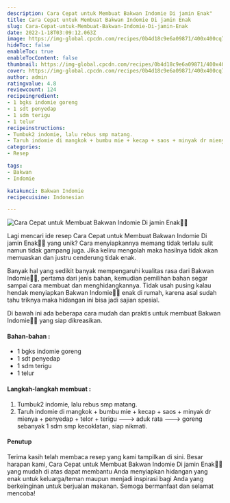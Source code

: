 ```yaml
---
description: Cara Cepat untuk Membuat Bakwan Indomie Di jamin Enak"
title: Cara Cepat untuk Membuat Bakwan Indomie Di jamin Enak
slug: Cara-Cepat-untuk-Membuat-Bakwan-Indomie-Di-jamin-Enak
date: 2022-1-18T03:09:12.063Z
image: https://img-global.cpcdn.com/recipes/0b4d18c9e6a09871/400x400cq70/photo.jpg
hideToc: false
enableToc: true
enableTocContent: false
thumbnail: https://img-global.cpcdn.com/recipes/0b4d18c9e6a09871/400x400cq70/photo.jpg
cover: https://img-global.cpcdn.com/recipes/0b4d18c9e6a09871/400x400cq70/photo.jpg
author: admin
ratingvalue: 4.8
reviewcount: 124
recipeingredient:
- 1 bgks indomie goreng
- 1 sdt penyedap
- 1 sdm terigu
- 1 telur
recipeinstructions:
- Tumbuk2 indomie, lalu rebus smp matang.
- Taruh indomie di mangkok + bumbu mie + kecap + saos + minyak dr mienya + penyedap + telor + terigu ---> aduk rata ---> goreng sebanyak 1 sdm smp kecoklatan, siap nikmati.
categories:
- Resep

tags:
- Bakwan
- Indomie

katakunci: Bakwan Indomie
recipecuisine: Indonesian

---
```


![Cara Cepat untuk Membuat Bakwan Indomie Di jamin Enak👩‍🍳](https://img-global.cpcdn.com/recipes/0b4d18c9e6a09871/400x400cq70/photo.jpg)

Lagi mencari ide resep Cara Cepat untuk Membuat Bakwan Indomie Di jamin Enak👩‍🍳 yang unik? Cara menyiapkannya memang tidak terlalu sulit namun tidak gampang juga. Jika keliru mengolah maka hasilnya tidak akan memuaskan dan justru cenderung tidak enak.

Banyak hal yang sedikit banyak mempengaruhi kualitas rasa dari Bakwan Indomie👩‍🍳, pertama dari jenis bahan, kemudian pemilihan bahan segar sampai cara membuat dan menghidangkannya. Tidak usah pusing kalau hendak menyiapkan Bakwan Indomie👩‍🍳 enak di rumah, karena asal sudah tahu triknya maka hidangan ini bisa jadi sajian spesial.

Di bawah ini ada beberapa cara mudah dan praktis untuk membuat Bakwan Indomie👩‍🍳 yang siap dikreasikan.

<!--inarticleads1-->

#### Bahan-bahan :

- 1 bgks indomie goreng
- 1 sdt penyedap
- 1 sdm terigu
- 1 telur

<!--inarticleads2-->

#### Langkah-langkah membuat :

1. Tumbuk2 indomie, lalu rebus smp matang.
1. Taruh indomie di mangkok + bumbu mie + kecap + saos + minyak dr mienya + penyedap + telor + terigu ---> aduk rata ---> goreng sebanyak 1 sdm smp kecoklatan, siap nikmati.

#### Penutup

Terima kasih telah membaca resep yang kami tampilkan di sini. Besar harapan kami, Cara Cepat untuk Membuat Bakwan Indomie Di jamin Enak👩‍🍳 yang mudah di atas dapat membantu Anda menyiapkan hidangan yang enak untuk keluarga/teman maupun menjadi inspirasi bagi Anda yang berkeinginan untuk berjualan makanan. Semoga bermanfaat dan selamat mencoba!